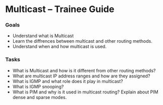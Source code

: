 # Multicast – Trainee Guide

### Goals

- Understand what is Multicast
- Learn the diffrences between multicast and other routing methods.
- Understand when and how multicast is used.

### Tasks

- What is Multicast and how is it different from other routing methods?
- What are multicast IP address ranges and how are they assigned?
- What is IGMP and what role does it play in multicast?
- What is IGMP snooping?
- What is PIM and why is it used in multicast routing? Explain about PIM dense and sparse modes.
